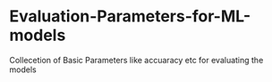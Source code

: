 # Evaluation-Parameters-for-ML-models
Collecetion of Basic Parameters like accuaracy etc for evaluating the models 
